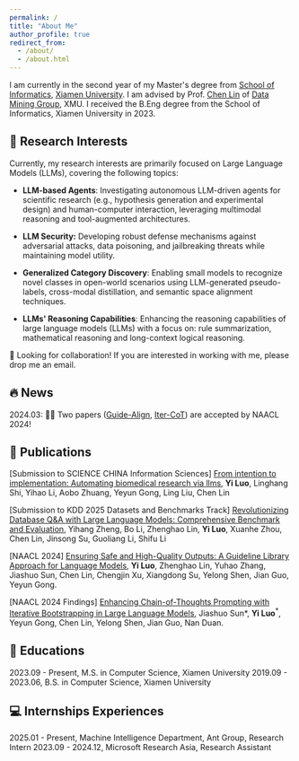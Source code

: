 ```yaml
---
permalink: /
title: "About Me"
author_profile: true
redirect_from: 
  - /about/
  - /about.html
---
```


I am currently in the second year of my Master's degree from [School of Informatics](https://informatics.xmu.edu.cn/), [Xiamen University](https://www.xmu.edu.cn/). I am advised by Prof. [Chen Lin](https://scholar.google.com/citations?user=z1l2JSMAAAAJ) of [Data Mining Group](https://xmudm.github.io/), XMU. I received the B.Eng degree from the School of Informatics, Xiamen University in 2023.

## 🧐 Research Interests

Currently, my research interests are primarily focused on Large Language Models (LLMs), covering the following topics:

- **LLM-based Agents**: Investigating autonomous LLM-driven agents for scientific research (e.g., hypothesis generation and experimental design) and human-computer interaction, leveraging multimodal reasoning and tool-augmented architectures.

- **LLM Security:** Developing robust defense mechanisms against adversarial attacks, data poisoning, and jailbreaking threats while maintaining model utility.

- **Generalized Category Discovery**: Enabling small models to recognize novel classes in open-world scenarios using LLM-generated pseudo-labels, cross-modal distillation, and semantic space alignment techniques.

- **LLMs' Reasoning Capabilities**: Enhancing the reasoning capabilities of large language models (LLMs) with a focus on: rule summarization, mathematical reasoning and long-context logical reasoning.

🤝 Looking for collaboration! If you are interested in working with me, please drop me an email.

## 🔥 News

2024.03: 🎉🎉 Two papers ([Guide-Align](https://arxiv.org/pdf/2403.11838.pdf), [Iter-CoT](https://arxiv.org/abs/2304.11657)) are accepted by NAACL 2024!

## 📝 Publications

[Submission to SCIENCE CHINA Information Sciences] [From intention to implementation: Automating biomedical research via llms](https://arxiv.org/abs/2412.09429), **Yi Luo**, Linghang Shi, Yihao Li, Aobo Zhuang, Yeyun Gong, Ling Liu, Chen Lin

[Submission to KDD 2025 Datasets and Benchmarks Track] [Revolutionizing Database Q&A with Large Language Models: Comprehensive Benchmark and Evaluation](https://arxiv.org/abs/2409.04475), Yihang Zheng, Bo Li, Zhenghao Lin, **Yi Luo**, Xuanhe Zhou, Chen Lin, Jinsong Su, Guoliang Li, Shifu Li

[NAACL 2024] [Ensuring Safe and High-Quality Outputs: A Guideline Library Approach for Language Models](https://arxiv.org/abs/2403.11838), **Yi Luo**, Zhenghao Lin, Yuhao Zhang, Jiashuo Sun, Chen Lin, Chengjin Xu, Xiangdong Su, Yelong Shen, Jian Guo, Yeyun Gong.

[NAACL 2024 Findings] [Enhancing Chain-of-Thoughts Prompting with Iterative Bootstrapping in Large Language Models](https://arxiv.org/abs/2304.11657), Jiashuo Sun*, **Yi Luo**<sup>*</sup>, Yeyun Gong, Chen Lin, Yelong Shen, Jian Guo, Nan Duan.

## 📖 Educations
2023.09 - Present, M.S. in Computer Science, Xiamen University
2019.09 - 2023.06, B.S. in Computer Science, Xiamen University

## 💻 Internships Experiences
2025.01 - Present, Machine Intelligence Department, Ant Group, Research Intern
2023.09 - 2024.12, Microsoft Research Asia, Research Assistant
